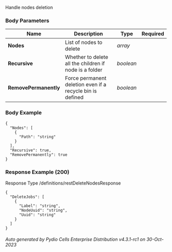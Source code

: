 






 
Handle nodes deletion  


### Body Parameters

Name | Description | Type | Required
---|---|---|---
**Nodes** | List of nodes to delete | _array_ |   
**Recursive** | Whether to delete all the children if node is a folder | _boolean_ |   
**RemovePermanently** | Force permanent deletion even if a recycle bin is defined | _boolean_ |   


### Body Example
```
{
  "Nodes": [
    {
      "Path": "string"
    }
  ],
  "Recursive": true,
  "RemovePermanently": true
}
```






### Response Example (200)
Response Type /definitions/restDeleteNodesResponse

```
{
  "DeleteJobs": [
    {
      "Label": "string",
      "NodeUuid": "string",
      "Uuid": "string"
    }
  ]
}
```




###### Auto generated by Pydio Cells Enterprise Distribution v4.3.1-rc1 on 30-Oct-2023
